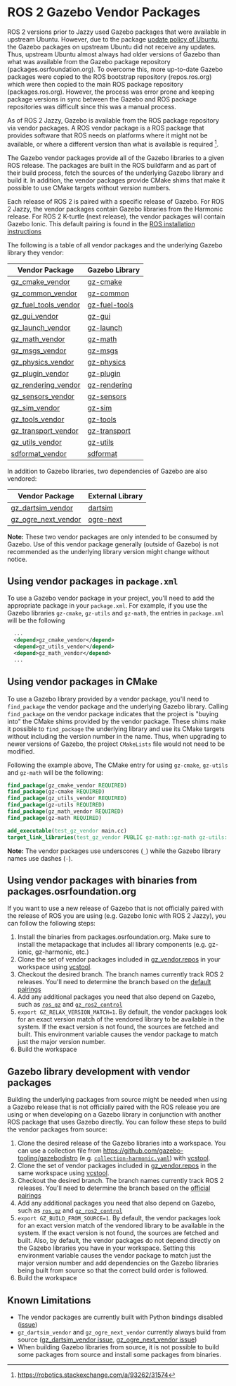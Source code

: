 # ROS 2 Gazebo Vendor Packages

ROS 2 versions prior to Jazzy used Gazebo packages that were available in
upstream Ubuntu. However, due to the package
[update policy of Ubuntu](https://wiki.ubuntu.com/StableReleaseUpdates), the
Gazebo packages on upstream Ubuntu did not receive any updates. Thus, upstream
Ubuntu almost always had older versions of Gazebo than what was available from
the Gazebo package repository (packages.osrfoundation.org). To overcome this,
more up-to-date Gazebo packages were copied to the ROS bootstrap repository
(repos.ros.org) which were then copied to the main ROS package repository
(packages.ros.org). However, the process was error prone and keeping package
versions in sync between the Gazebo and ROS package repositories was difficult
since this was a manual process.

As of ROS 2 Jazzy, Gazebo is available from the ROS package repository via
vendor packages. A ROS vendor package is a ROS package that provides software
that ROS needs on platforms where it might not be available, or where a
different version than what is available is required [^1].

The Gazebo vendor packages provide all of the Gazebo libraries to a given ROS
release. The packages are built in the ROS buildfarm and as part of their build
process, fetch the sources of the underlying Gazebo library and build it. In
addition, the vendor packages provide CMake shims that make it possible to use
CMake targets without version numbers.

Each release of ROS 2 is paired with a specific release of Gazebo. For ROS 2
Jazzy, the vendor packages contain Gazebo libraries from the Harmonic release.
For ROS 2 K-turtle (next release), the vendor packages will contain Gazebo
Ionic. This default pairing is found in the
[ROS installation instructions](https://gazebosim.org/docs/harmonic/ros_installation)

The following is a table of all vendor packages and the underlying Gazebo
library they vendor:

| Vendor Package                                                                   | Gazebo Library                                              |
| -------------------------------------------------------------------------------- | ----------------------------------------------------------- |
| [gz_cmake_vendor](https://github.com/gazebo-release/gz_cmake_vendor)             | [gz-cmake](https://github.com/gazebosim/gz-cmake)           |
| [gz_common_vendor](https://github.com/gazebo-release/gz_common_vendor)           | [gz-common](https://github.com/gazebosim/gz-common)         |
| [gz_fuel_tools_vendor](https://github.com/gazebo-release/gz_fuel_tools_vendor)   | [gz-fuel-tools](https://github.com/gazebosim/gz-fuel-tools) |
| [gz_gui_vendor](https://github.com/gazebo-release/gz_gui_vendor)                 | [gz-gui](https://github.com/gazebosim/gz-gui)               |
| [gz_launch_vendor](https://github.com/gazebo-release/gz_launch_vendor.git)       | [gz-launch](https://github.com/gazebosim/gz-launch)         |
| [gz_math_vendor](https://github.com/gazebo-release/gz_math_vendor.git)           | [gz-math](https://github.com/gazebosim/gz-math)             |
| [gz_msgs_vendor](https://github.com/gazebo-release/gz_msgs_vendor.git)           | [gz-msgs](https://github.com/gazebosim/gz-msgs)             |
| [gz_physics_vendor](https://github.com/gazebo-release/gz_physics_vendor.git)     | [gz-physics](https://github.com/gazebosim/gz-physics)       |
| [gz_plugin_vendor](https://github.com/gazebo-release/gz_plugin_vendor.git)       | [gz-plugin](https://github.com/gazebosim/gz-plugin)         |
| [gz_rendering_vendor](https://github.com/gazebo-release/gz_rendering_vendor.git) | [gz-rendering](https://github.com/gazebosim/gz-rendering)   |
| [gz_sensors_vendor](https://github.com/gazebo-release/gz_sensors_vendor.git)     | [gz-sensors](https://github.com/gazebosim/gz-sensors)       |
| [gz_sim_vendor](https://github.com/gazebo-release/gz_sim_vendor.git)             | [gz-sim](https://github.com/gazebosim/gz-sim)               |
| [gz_tools_vendor](https://github.com/gazebo-release/gz_tools_vendor.git)         | [gz-tools](https://github.com/gazebosim/gz-tools)           |
| [gz_transport_vendor](https://github.com/gazebo-release/gz_transport_vendor.git) | [gz-transport](https://github.com/gazebosim/gz-transport)   |
| [gz_utils_vendor](https://github.com/gazebo-release/gz_utils_vendor.git)         | [gz-utils](https://github.com/gazebosim/gz-utils)           |
| [sdformat_vendor](https://github.com/gazebo-release/sdformat_vendor.git)         | [sdformat](https://github.com/gazebosim/sdformat)           |

In addition to Gazebo libraries, two dependencies of Gazebo are also vendored:

| Vendor Package                                                                   | External Library                                   |
| -------------------------------------------------------------------------------- | -------------------------------------------------- |
| [gz_dartsim_vendor](https://github.com/gazebo-release/gz_dartsim_vendor.git)     | [dartsim](https://github.com/dartsim/dart)         |
| [gz_ogre_next_vendor](https://github.com/gazebo-release/gz_ogre_next_vendor.git) | [ogre-next](https://github.com/OGRECave/ogre-next) |

**Note:** These two vendor packages are only intended to be consumed by Gazebo.
Use of this vendor package generally (outside of Gazebo) is not recommended as
the underlying library version might change without notice.

## Using vendor packages in `package.xml`

To use a Gazebo vendor package in your project, you'll need to add the
appropriate package in your `package.xml`. For example, if you use the Gazebo
libraries `gz-cmake`, `gz-utils` and `gz-math`, the entries in `package.xml`
will be the following

```xml
  ...
  <depend>gz_cmake_vendor</depend>
  <depend>gz_utils_vendor</depend>
  <depend>gz_math_vendor</depend>
  ...
```

## Using vendor packages in CMake

To use a Gazebo library provided by a vendor package, you'll need to
`find_package` the vendor package and the underlying Gazebo library. Calling
`find_package` on the vendor package indicates that the project is "buying into"
the CMake shims provided by the vendor package. These shims make it possible to
`find_package` the underlying library and use its CMake targets without
including the version number in the name. Thus, when upgrading to newer versions
of Gazebo, the project `CMakeLists` file would not need to be modified.

Following the example above, The CMake entry for using `gz-cmake`, `gz-utils`
and `gz-math` will be the following:

```cmake
find_package(gz_cmake_vendor REQUIRED)
find_package(gz-cmake REQUIRED)
find_package(gz_utils_vendor REQUIRED)
find_package(gz-utils REQUIRED)
find_package(gz_math_vendor REQUIRED)
find_package(gz-math REQUIRED)

add_executable(test_gz_vendor main.cc)
target_link_libraries(test_gz_vendor PUBLIC gz-math::gz-math gz-utils::gz-utils)
```

**Note:** The vendor packages use underscores (`_`) while the Gazebo library
names use dashes (`-`).

## Using vendor packages with binaries from packages.osrfoundation.org

If you want to use a new release of Gazebo that is not officially paired with
the release of ROS you are using (e.g. Gazebo Ionic with ROS 2 Jazzy), you can
follow the following steps:

1. Install the binaries from packages.osrfoundation.org. Make sure to install
   the metapackage that includes all library components (e.g. gz-ionic,
   gz-harmonic, etc.)
1. Clone the set of vendor packages included in
   [gz_vendor.repos](https://gist.github.com/azeey/a94adb591475ea0e613313d3540ca451)
   in your workspace using [vcstool](https://github.com/dirk-thomas/vcstool).
1. Checkout the desired branch. The branch names currently track ROS 2 releases.
   You'll need to determine the branch based on the
   [default pairings](/docs/latest/ros_installation)
1. Add any additional packages you need that also depend on Gazebo, such as
   [`ros_gz`](https://github.com/gazebosim/ros_gz) and
   [`gz_ros2_control`](https://github.com/ros-controls/gz_ros2_control/)
1. `export GZ_RELAX_VERSION_MATCH=1`. By default, the vendor packages look for
   an exact version match of the vendored library to be available in the system.
   If the exact version is not found, the sources are fetched and built. This
   environment variable causes the vendor package to match just the major
   version number.
1. Build the workspace

## Gazebo library development with vendor packages

Building the underlying packages from source might be needed when using a Gazebo
release that is not officially paired with the ROS release you are using or when
developing on a Gazebo library in conjunction with another ROS package that uses
Gazebo directly. You can follow these steps to build the vendor packages from
source:

1. Clone the desired release of the Gazebo libraries into a workspace. You can
   use a collection file from <https://github.com/gazebo-tooling/gazebodistro>
   (e.g.
   [`collection-harmonic.yaml`](https://github.com/gazebo-tooling/gazebodistro/blob/master/collection-harmonic.yaml))
   with [vcstool](https://github.com/dirk-thomas/vcstool).
1. Clone the set of vendor packages included in
   [gz_vendor.repos](https://gist.github.com/azeey/a94adb591475ea0e613313d3540ca451)
   in the same workspace using
   [vcstool](https://github.com/dirk-thomas/vcstool).
1. Checkout the desired branch. The branch names currently track ROS 2 releases.
   You'll need to determine the branch based on the
   [official pairings](/docs/latest/ros_installation)
1. Add any additional packages you need that also depend on Gazebo, such as
   [`ros_gz`](https://github.com/gazebosim/ros_gz) and
   [`gz_ros2_control`](https://github.com/ros-controls/gz_ros2_control/)
1. `export GZ_BUILD_FROM_SOURCE=1`. By default, the vendor packages look for an
   exact version match of the vendored library to be available in the system. If
   the exact version is not found, the sources are fetched and built. Also, by
   default, the vendor packages do not depend directly on the Gazebo libraries
   you have in your workspace. Setting this environment variable causes the
   vendor package to match just the major version number and add dependencies on
   the Gazebo libraries being built from source so that the correct build order
   is followed.
1. Build the workspace

## Known Limitations

- The vendor packages are currently built with Python bindings disabled
  ([issue](https://github.com/gazebo-tooling/gz_vendor/issues/2))
- `gz_dartsim_vendor` and `gz_ogre_next_vendor` currently always build from
  source
  ([gz_dartsim_vendor issue](https://github.com/gazebo-release/gz_dartsim_vendor/issues/4),
  [gz_ogre_next_vendor issue](https://github.com/gazebo-release/gz_ogre_next_vendor/issues/4))
- When building Gazebo libraries from source, it is not possible to build some
  packages from source and install some packages from binaries.

[^1]: https://robotics.stackexchange.com/a/93262/31574
